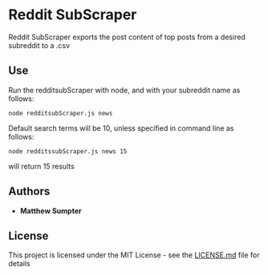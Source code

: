 # Reddit SubScraper

Reddit SubScraper exports the post content of top posts from a desired subreddit to a .csv

## Use

Run the redditsubScraper with node, and with your subreddit name as follows:
```
node redditsubScraper.js news
```
Default search terms will be 10, unless specified in command line as follows:
```
node redditssubScraper.js news 15
```
will return 15 results

## Authors

* **Matthew Sumpter**

## License

This project is licensed under the MIT License - see the [LICENSE.md](LICENSE.md) file for details


